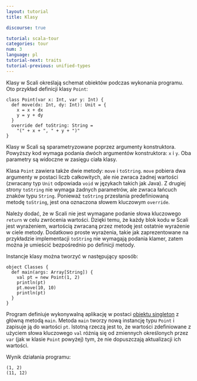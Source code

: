 ```yaml
---
layout: tutorial
title: Klasy

discourse: true

tutorial: scala-tour
categories: tour
num: 3
language: pl
tutorial-next: traits
tutorial-previous: unified-types
---
```


Klasy w Scali określają schemat obiektów podczas wykonania programu. Oto przykład definicji klasy `Point`:

```tut
class Point(var x: Int, var y: Int) {
  def move(dx: Int, dy: Int): Unit = {
    x = x + dx
    y = y + dy
  }
  override def toString: String =
    "(" + x + ", " + y + ")"
}
```

Klasy w Scali są sparametryzowane poprzez argumenty konstruktora. Powyższy kod wymaga podania dwóch argumentów konstruktora: `x` i `y`. Oba parametry są widoczne w zasięgu ciała klasy.

Klasa `Point` zawiera także dwie metody: `move` i `toString`. `move` pobiera dwa argumenty w postaci liczb całkowitych, ale nie zwraca żadnej wartości (zwracany typ `Unit` odpowiada `void` w językach takich jak Java). Z drugiej strony `toString` nie wymaga żadnych parametrów, ale zwraca łańcuch znaków typu `String`. Ponieważ `toString` przesłania predefiniowaną metodę `toString`, jest ona oznaczona słowem kluczowym `override`.

Należy dodać, że w Scali nie jest wymagane podanie słowa kluczowego `return` w celu zwrócenia wartości. Dzięki temu, że każdy blok kodu w Scali jest wyrażeniem, wartością zwracaną przez metodę jest ostatnie wyrażenie w ciele metody. Dodatkowo proste wyrażenia, takie jak zaprezentowane na przykładzie implementacji `toString` nie wymagają podania klamer, zatem można je umieścić bezpośrednio po definicji metody.

Instancje klasy można tworzyć w następujący sposób:

```tut
object Classes {
  def main(args: Array[String]) {
    val pt = new Point(1, 2)
    println(pt)
    pt.move(10, 10)
    println(pt)
  }
}
```

Program definiuje wykonywalną aplikację w postaci [obiektu singleton](singleton-objects.html) z główną metodą `main`. Metoda `main` tworzy nową instancję typu `Point` i zapisuje ją do wartości `pt`. Istotną rzeczą jest to, że wartości zdefiniowane z użyciem słowa kluczowego `val` różnią się od zmiennych określonych przez `var` (jak w klasie `Point` powyżej) tym, że nie dopuszczają aktualizacji ich wartości.

Wynik działania programu:

```
(1, 2)
(11, 12)
```
